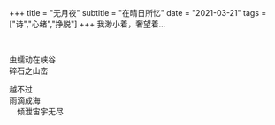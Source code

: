 +++
title = "无月夜"
subtitle = "在晴日所忆"
date = "2021-03-21"
tags = ["诗","心绪","挣脱"]
+++
我渺小着，奢望着...

<!--more-->
<br>

虫蠕动在峡谷<br>
碎石之山峦<br>

越不过<br>
雨滴成海<br>
　倾泄宙宇无尽<br>